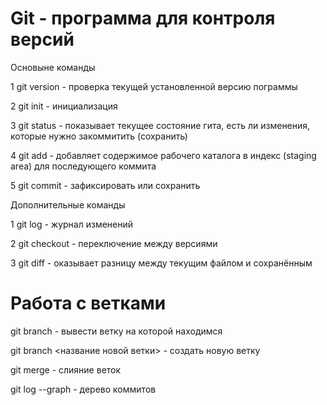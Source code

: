 # Git - программа для контроля версий

Основыне команды

1 git version - проверка текущей установленной
версию пограммы 

2 git init - инициализация

3 git status - показывает текущее состояние гита, есть ли изменения, которые нужно закоммитить (сохранить)

4 git add - добавляет содержимое рабочего каталога в индекс (staging area) для последующего коммита

5 git commit - зафиксировать или сохранить

Дополнительные команды

1 git log - журнал изменений

2 git checkout - переключение между версиями

3 git diff - оказывает разницу между текущим файлом и сохранённым

 # Работа с ветками

git branch - вывести ветку на которой находимся

git branch <название новой ветки> - создать новую ветку 

git merge - слияние веток

git log --graph - дерево коммитов